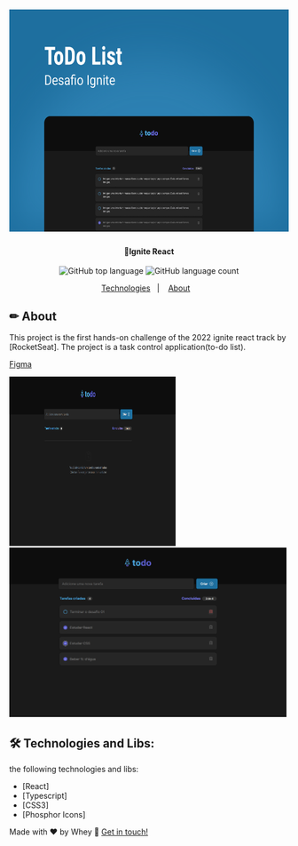 <h1 align="center">
    <img alt="IgniteReact" title="#IgniteReact" src="./desafio-01/src/assets/Capa.svg" width="1000" height="400"/>
</h1>

<h4 align="center"> 
	🚀Ignite React  
</h4>

<p align="center">

  <img alt="GitHub top language" src="https://img.shields.io/github/languages/top/Wheyckson/React-TodoList.svg">  
 
  <img alt="GitHub language count" src="https://img.shields.io/github/languages/count/Wheyckson/React-TodoList.svg">

</p>

<p align="center">
  <a href="#technologies">Technologies</a>&nbsp;&nbsp;&nbsp;|&nbsp;&nbsp;&nbsp;
  <a href="#information">About</a>&nbsp;&nbsp;&nbsp;
</p>

## ✏ About

This project is the first hands-on challenge of the 2022 ignite react track by [RocketSeat]. The project is a task control application(to-do list).

[Figma](<https://www.figma.com/file/fijdfKlYGZ5uad1pbh9vOR/ToDo-List-(Copy)?node-id=0%3A1>)

<img src="./desafio-01/src/assets/noResults.png" alt="TodoList empty" width="300" height="305"/> <img src="./desafio-01/src/assets/todolist.png" alt="TodoList" width="500"/>  

## 🛠 Technologies and Libs:

the following technologies and libs:

- [React]
- [Typescript]
- [CSS3]
- [Phosphor Icons]

Made with ♥ by Whey :wave: [Get in touch!](https://www.linkedin.com/in/wheyckson-lopes/)